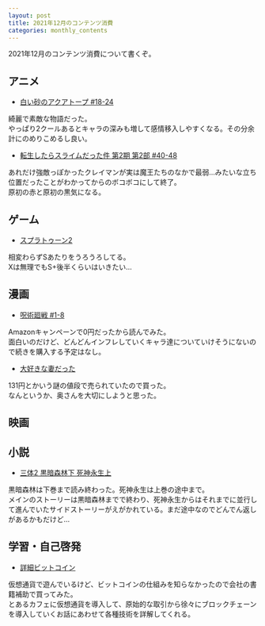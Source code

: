 ```yaml
---
layout: post
title: 2021年12月のコンテンツ消費
categories: monthly_contents
---
```


2021年12月のコンテンツ消費について書くぞ。

## アニメ
- [白い砂のアクアトープ #18-24](https://annict.com/works/7922)

綺麗で素敵な物語だった。  
やっぱり2クールあるとキャラの深みも増して感情移入しやすくなる。その分余計にのめりこめるし良い。

- [転生したらスライムだった件 第2期 第2部 #40-48](https://annict.com/works/7411)

あれだけ強敵っぽかったクレイマンが実は魔王たちのなかで最弱…みたいな立ち位置だったことがわかってからのボコボコにして終了。  
原初の赤と原初の黒気になる。


## ゲーム
- [スプラトゥーン2](https://amzn.to/3febU6I)

相変わらずSあたりをうろうろしてる。  
Xは無理でもS+後半くらいはいきたい…


## 漫画

- [呪術廻戦 #1-8](https://amzn.to/3sHaRnm)

Amazonキャンペーンで0円だったから読んでみた。  
面白いのだけど、どんどんインフレしていくキャラ達についていけそうにないので続きを購入する予定はなし。

- [大好きな妻だった](https://amzn.to/3eB1QEa)

131円とかいう謎の値段で売られていたので買った。  
なんというか、奥さんを大切にしようと思った。

## 映画


## 小説

- [三体2 黒暗森林下 死神永生上](https://amzn.to/3pASChJ)

黒暗森林は下巻まで読み終わった。死神永生は上巻の途中まで。  
メインのストーリーは黒暗森林までで終わり、死神永生からはそれまでに並行して進んでいたサイドストーリーがえがかれている。まだ途中なのでどんでん返しがあるかもだけど…


## 学習・自己啓発

- [詳細ビットコイン](https://amzn.to/3FBN6AX)

仮想通貨で遊んでいるけど、ビットコインの仕組みを知らなかったので会社の書籍補助で買ってみた。  
とあるカフェに仮想通貨を導入して、原始的な取引から徐々にブロックチェーンを導入していくお話にあわせて各種技術を詳解してくれる。
